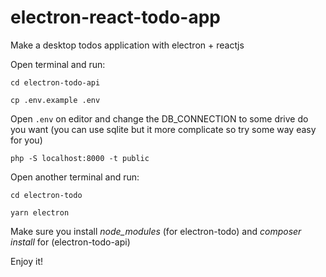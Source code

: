 # electron-react-todo-app
Make a desktop todos application with electron + reactjs

Open terminal and run:

`cd electron-todo-api`

`cp .env.example .env`

Open `.env` on editor and change the DB_CONNECTION to some drive do you want (you can use sqlite but it more complicate so try some way easy for you)

`php -S localhost:8000 -t public`

Open another terminal and run:

`cd electron-todo`

`yarn electron`

Make sure you install *node_modules* (for electron-todo) and *composer install* for (electron-todo-api)

Enjoy it!
